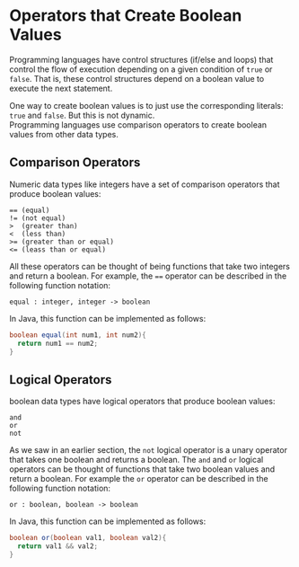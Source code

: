 # Operators that Create Boolean Values

Programming languages have control structures (if/else and loops) that control the flow of execution depending on a given 
condition of `true` or `false`.  That is, these control structures depend on a boolean value to execute the next statement.

One way to create boolean values is to just use the corresponding literals: `true` and `false`.  But this is not dynamic.  
Programming languages use comparison operators to create boolean values from other data types.

## Comparison Operators

Numeric data types like integers have a set of comparison operators that produce boolean values:

```
== (equal)
!= (not equal)
>  (greater than)
<  (less than)
>= (greater than or equal)
<= (leass than or equal)
```

All these operators can be thought of being functions that take two integers and return a boolean.  For example, the 
`==` operator can be described in the following function notation:

```
equal : integer, integer -> boolean
```

In Java, this function can be implemented as follows:

```java
boolean equal(int num1, int num2){
  return num1 == num2;
}
```

## Logical Operators

boolean data types have logical operators that produce boolean values:

```
and
or
not
```
As we saw in an earlier section, the `not` logical operator is a unary operator that takes one boolean and returns a boolean.
The `and` and `or` logical operators can be thought of functions that take two boolean values and return a boolean.  For 
example the `or` operator can be described in the following function notation:

```
or : boolean, boolean -> boolean
```

In Java, this function can be implemented as follows:

```java
boolean or(boolean val1, boolean val2){
  return val1 && val2;
}
```
